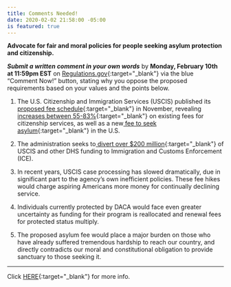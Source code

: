 ```yaml
---
title: Comments Needed!
date: 2020-02-02 21:58:00 -05:00
is featured: true
---
```



**Advocate for fair and moral policies for people seeking asylum protection and citizenship.** 

***Submit a written comment in your own words*** by **Monday, February 10th at 11:59pm EST** on [Regulations.gov](https://www.regulations.gov/document?D=USCIS-2019-0010-10938&link_id=18&can_id=3ff4c15b62073952b0491b5bb6cdb833&source=email-indivisible-acton-weekly-newsletter-1282020&email_referrer=&email_subject=indivisible-acton-weekly-newsletter-242020){:target="_blank"} via the blue “Comment Now!” button, stating why you oppose the proposed requirements based on your values and the points below.

1. The U.S. Citizenship and Immigration Services (USCIS) published its[ proposed fee schedule](https://www.cnn.com/2019/11/08/politics/asylum-fee-uscis/index.html?link_id=19&can_id=3ff4c15b62073952b0491b5bb6cdb833&source=email-indivisible-acton-weekly-newsletter-1282020&email_referrer=&email_subject=indivisible-acton-weekly-newsletter-242020){:target="_blank"} in November, revealing[ increases between 55-83%](https://www.washingtonpost.com/business/2019/11/13/cost-become-us-citizen-is-going-up-percent/?link_id=20&can_id=3ff4c15b62073952b0491b5bb6cdb833&source=email-indivisible-acton-weekly-newsletter-1282020&email_referrer=&email_subject=indivisible-acton-weekly-newsletter-242020){:target="_blank"} on existing fees for citizenship services, as well as a new[ fee to seek asylum](https://cliniclegal.org/resources/federal-administrative-advocacy/faqs-regarding-uscis-proposed-fee-schedule-and-changes?link_id=21&can_id=3ff4c15b62073952b0491b5bb6cdb833&source=email-indivisible-acton-weekly-newsletter-1282020&email_referrer=&email_subject=indivisible-acton-weekly-newsletter-242020){:target="_blank"} in the U.S.

2. The administration seeks to[ divert over $200 million](https://www.rollcall.com/news/trump-wants-reprogram-dhs-money-ice-detention-operations?link_id=22&can_id=3ff4c15b62073952b0491b5bb6cdb833&source=email-indivisible-acton-weekly-newsletter-1282020&email_referrer=&email_subject=indivisible-acton-weekly-newsletter-242020){:target="_blank"} of USCIS and other DHS funding to Immigration and Customs Enforcement (ICE).

3. In recent years, USCIS case processing has slowed dramatically, due in significant part to the agency’s own inefficient policies. These fee hikes would charge aspiring Americans more money for continually declining service.

4. Individuals currently protected by DACA would face even greater uncertainty as funding for their program is reallocated and renewal fees for protected status multiply.

5. The proposed asylum fee would place a major burden on those who have already suffered tremendous hardship to reach our country, and directly contradicts our moral and constitutional obligation to provide sanctuary to those seeking it.


---

Click [HERE](https://unitedwedream.org/stop-trump-uscis-from-increasing-daca-fees-and-more/){:target="_blank"} for more info.